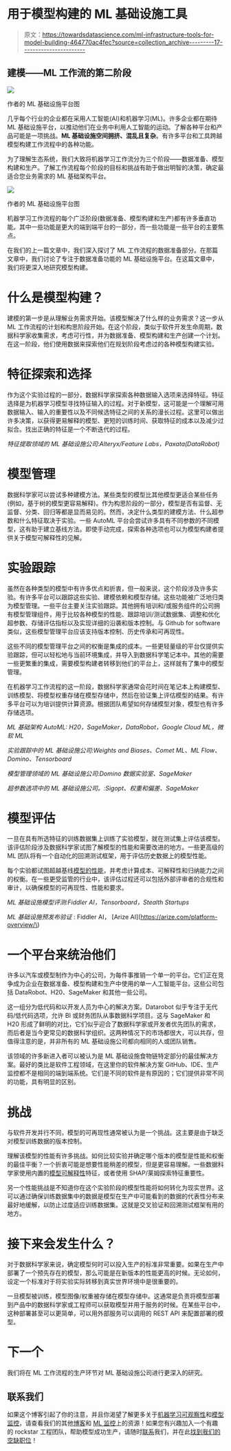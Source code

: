 # 用于模型构建的 ML 基础设施工具

> 原文：<https://towardsdatascience.com/ml-infrastructure-tools-for-model-building-464770ac4fec?source=collection_archive---------17----------------------->

## 建模——ML 工作流的第二阶段

![](img/6241402a3ba37538bcfb1df6c18a0b70.png)

作者的 ML 基础设施平台图

几乎每个行业的企业都在采用人工智能(AI)和机器学习(ML)。许多企业都在期待 ML 基础设施平台，以推动他们在业务中利用人工智能的运动。了解各种平台和产品可能是一项挑战。**ML 基础设施空间拥挤、混乱且复杂**。有许多平台和工具跨越模型构建工作流程中的各种功能。

为了理解生态系统，我们大致将机器学习工作流分为三个阶段——数据准备、模型构建和生产。了解工作流程每个阶段的目标和挑战有助于做出明智的决策，确定最适合您业务需求的 ML 基础架构平台。

![](img/9a2aa3b037a203c4032292bd9c42d23f.png)

作者的 ML 基础设施平台图

机器学习工作流程的每个广泛阶段(数据准备、模型构建和生产)都有许多垂直功能。其中一些功能是更大的端到端平台的一部分，而一些功能是一些平台的主要焦点。

在我们的上一篇文章中，我们深入探讨了 ML 工作流程的数据准备部分。在那篇文章中，我们讨论了专注于数据准备功能的 ML 基础设施平台。在这篇文章中，我们将更深入地研究模型构建。

# 什么是模型构建？

建模的第一步是从理解业务需求开始。该模型解决了什么样的业务需求？这一步从 ML 工作流程的计划和构思阶段开始。在这个阶段，类似于软件开发生命周期，数据科学家收集需求，考虑可行性，并为数据准备、模型构建和生产创建一个计划。在这一阶段，他们使用数据来探索他们在规划阶段考虑过的各种模型构建实验。

# 特征探索和选择

作为这个实验过程的一部分，数据科学家探索各种数据输入选项来选择特征。特征选择是为机器学习模型寻找特征输入的过程。对于新模型，这可能是一个理解可用数据输入、输入的重要性以及不同候选特征之间的关系的漫长过程。这里可以做出许多决策，以获得更易解释的模型、更短的训练时间、获取特征的成本以及减少过拟合。找出正确的特征是一个不断迭代的过程。

*特征提取领域的 ML 基础设施公司:Alteryx/Feature Labs，Paxata(DataRobot)*

# 模型管理

数据科学家可以尝试多种建模方法。某些类型的模型比其他模型更适合某些任务(例如，基于树的模型更容易解释)。作为构思阶段的一部分，模型是否有监督、无监督、分类、回归等都是显而易见的。然而，决定什么类型的建模方法、什么超参数和什么特征取决于实验。一些 AutoML 平台会尝试许多具有不同参数的不同模型，这有助于建立基线方法。即使手动完成，探索各种选项也可以为模型构建者提供关于模型可解释性的见解。

# 实验跟踪

虽然在各种类型的模型中有许多优点和折衷，但一般来说，这个阶段涉及许多实验。有许多平台可以跟踪这些实验、建模依赖和模型存储。这些功能被广泛地归类为模型管理。一些平台主要关注实验跟踪。其他拥有培训和/或服务组件的公司拥有模型管理组件，用于比较各种模型的性能、跟踪培训/测试数据集、调整和优化超参数、存储评估指标以及实现详细的沿袭和版本控制。与 Github for software 类似，这些模型管理平台应该支持版本控制、历史传承和可再现性。

这些不同的模型管理平台之间的权衡是集成的成本。一些更轻量级的平台仅提供实验跟踪，但可以轻松地与当前环境集成，并导入到数据科学笔记本中。其他的需要一些更繁重的集成，需要模型构建者转移到他们的平台上，这样就有了集中的模型管理。

在机器学习工作流程的这一阶段，数据科学家通常会花时间在笔记本上构建模型、训练模型、将模型权重存储在模型存储中，然后在验证集上评估模型的结果。有许多平台可以为培训提供计算资源。根据团队希望如何存储模型对象，模型也有许多存储选项。

*ML 基础架构 AutoML: H20，SageMaker，DataRobot，Google Cloud ML，微软 ML*

*实验跟踪中的 ML 基础设施公司:Weights and Biases、Comet ML、ML Flow、Domino、Tensorboard*

*模型管理领域的 ML 基础设施公司:Domino 数据实验室、SageMaker*

*超参数选项中的 ML 基础设施公司。:Sigopt、权重和偏差、SageMaker*

# 模型评估

一旦在具有所选特征的训练数据集上训练了实验模型，就在测试集上评估该模型。该评估阶段涉及数据科学家试图了解模型的性能和需要改进的地方。一些更高级的 ML 团队将有一个自动化的回溯测试框架，用于评估历史数据上的模型性能。

每个实验都试图超越基线[模型的性能](https://arize.com/blog/monitor-your-model-in-production/)，并考虑计算成本、可解释性和归纳能力之间的权衡。在一些更受监管的行业中，该评估过程还可以包括外部评审者的合规性和审计，以确保模型的可再现性、性能和要求。

*ML 基础设施模型评测:Fiddler AI，Tensorboard，Stealth Startups*

*ML 基础设施预发布验证* : Fiddler AI， [Arize AI](https://arize.com/platform-overview/\)

# 一个平台来统治他们

许多以汽车或模型制作为中心的公司，为每件事推销一个单一的平台。它们正在竞争成为企业在数据准备、模型构建和生产中使用的单一人工智能平台。这些公司包括 DataRobot、H20、SageMaker 和其他一些公司。

这一组分为低代码和以开发人员为中心的解决方案。Datarobot 似乎专注于无代码/低代码选项，允许 BI 或财务团队从事数据科学项目。这与 SageMaker 和 H20 形成了鲜明的对比，它们似乎迎合了数据科学家或开发者优先团队的需求，而后者是当今更常见的数据科学组织。这两种情况下的市场都很大，可以共存，但值得注意的是，并非所有的 ML 基础设施公司都向相同的人或团队销售。

该领域的许多新进入者可以被认为是 ML 基础设施食物链特定部分的最佳解决方案。最好的类比是软件工程领域，在这里你的软件解决方案 GitHub、IDE、生产监控都不是相同的端到端系统。它们是不同的软件是有原因的；它们提供非常不同的功能，具有明显的区别。

# 挑战

与软件开发并行不同，模型的可再现性通常被认为是一个挑战。这主要是由于缺乏对模型训练数据的版本控制。

理解该模型的性能有许多挑战。如何比较实验并确定哪个版本的模型是性能和权衡的最佳平衡？一个折衷可能是想要性能稍差的模型，但是更容易理解。一些数据科学家使用内置的[模型可解释性](https://arize.com/blog/model-explainability-primer/)特征，或者使用 SHAP/莱姆探索特征重要性。

另一个性能挑战是不知道你在这个实验阶段的模型性能将如何转化为现实世界。这可以通过确保训练数据集中的数据是模型在生产中可能看到的数据的代表性分布来最好地缓解，以防止过度适应训练数据集。这就是交叉验证和回溯测试框架有用的地方。

# 接下来会发生什么？

对于数据科学家来说，确定模型何时可以投入生产的标准非常重要。如果在生产中部署了一个预先存在的模型，那么可能是在新版本的性能更高的时候。无论如何，设定一个标准对于将实验实际转移到真实世界环境中是很重要的。

一旦模型被训练，模型图像/权重被存储在模型存储中。这通常是负责将模型部署到产品中的数据科学家或工程师可以获取模型并用于服务的时候。在某些平台中，这种部署甚至可以更简单，可以用外部服务可以调用的 REST API 来配置部署的模型。

# 下一个

我们将在 ML 工作流程的生产环节对 ML 基础设施公司进行更深入的研究。

## 联系我们

如果这个博客引起了你的注意，并且你渴望了解更多关于[机器学习可观察性](https://arize.com/platform-overview/)和[模型监控](https://arize.com/model-monitoring/)，请查看我们的其他[博客](https://arize.com/blog/)和 [ML 监控](https://arize.com/ml-monitoring/)上的资源！如果您有兴趣加入一个有趣的 rockstar 工程团队，帮助模型成功生产，请随时[联系](https://arize.com/contact/)我们，并在此[找到我们的空缺职位](https://arize.com/careers/)！